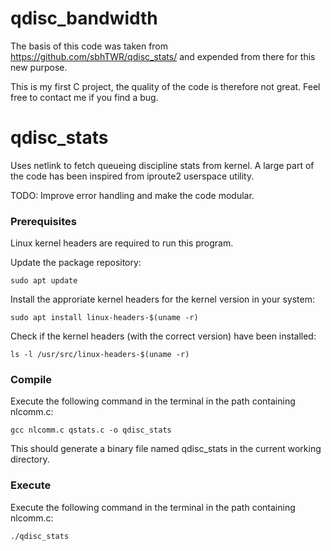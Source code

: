 # qdisc_bandwidth

The basis of this code was taken from https://github.com/sbhTWR/qdisc_stats/ 
and expended from there for this new purpose.

This is my first C project, the quality of the code is therefore not great. Feel free to contact me if you find a bug.



# qdisc_stats
Uses netlink to fetch queueing discipline stats from kernel. A large part of the code has been inspired from iproute2 userspace utility.

TODO: Improve error handling and make the code modular.

### Prerequisites
Linux kernel headers are required to run this program.

Update the package repository:

```sudo apt update```

Install the approriate kernel headers for the kernel version in your system:

```sudo apt install linux-headers-$(uname -r)```

Check if the kernel headers (with the correct version) have been installed:

```ls -l /usr/src/linux-headers-$(uname -r)```

### Compile
Execute the following command in the terminal in the path containing nlcomm.c:

```gcc nlcomm.c qstats.c -o qdisc_stats```

This should generate a binary file named qdisc_stats in the current working directory.

### Execute
Execute the following command in the terminal in the path containing nlcomm.c:

```./qdisc_stats```
